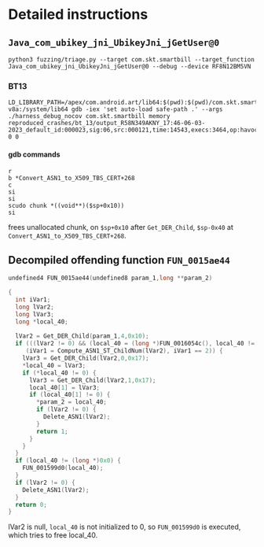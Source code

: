 # Detailed instructions

## `Java_com_ubikey_jni_UbikeyJni_jGetUser@0`

```
python3 fuzzing/triage.py --target com.skt.smartbill --target_function         Java_com_ubikey_jni_UbikeyJni_jGetUser@0 --debug --device RF8N12BM5VN
```

### BT13

```
LD_LIBRARY_PATH=/apex/com.android.art/lib64:$(pwd):$(pwd)/com.skt.smartbill/lib/arm64-v8a:/system/lib64 gdb -iex 'set auto-load safe-path .' --args ./harness_debug_nocov com.skt.smartbill memory reproduced_crashes/bt_13/output_R58N349AKNY_17:46-06-03-2023_default_id:000023,sig:06,src:000121,time:14543,execs:3464,op:havoc,rep:4 0 0
```

#### gdb commands

```
r
b *Convert_ASN1_to_X509_TBS_CERT+268
c
si
si
scudo chunk *((void**)($sp+0x10))
si
```

frees unallocated chunk, on `$sp+0x10` after `Get_DER_Child`, `$sp-0x40` at `Convert_ASN1_to_X509_TBS_CERT+268`.


## Decompiled offending function `FUN_0015ae44`

```c
undefined4 FUN_0015ae44(undefined8 param_1,long **param_2)

{
  int iVar1;
  long lVar2;
  long lVar3;
  long *local_40;
  
  lVar2 = Get_DER_Child(param_1,4,0x10);
  if (((lVar2 != 0) && (local_40 = (long *)FUN_0016054c(), local_40 != (long *)0x0)) &&
     (iVar1 = Compute_ASN1_ST_ChildNum(lVar2), iVar1 == 2)) {
    lVar3 = Get_DER_Child(lVar2,0,0x17);
    *local_40 = lVar3;
    if (*local_40 != 0) {
      lVar3 = Get_DER_Child(lVar2,1,0x17);
      local_40[1] = lVar3;
      if (local_40[1] != 0) {
        *param_2 = local_40;
        if (lVar2 != 0) {
          Delete_ASN1(lVar2);
        }
        return 1;
      }
    }
  }
  if (local_40 != (long *)0x0) {
    FUN_001599d0(local_40);
  }
  if (lVar2 != 0) {
    Delete_ASN1(lVar2);
  }
  return 0;
}
```

lVar2 is null, `local_40` is not initialized to 0, so `FUN_001599d0` is executed, which tries to free local_40.
